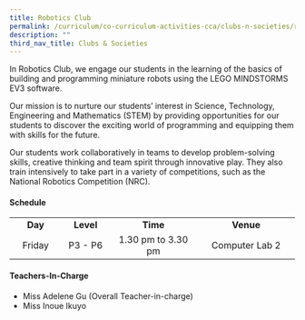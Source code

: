 ```yaml
---
title: Robotics Club
permalink: /curriculum/co-curriculum-activities-cca/clubs-n-societies/robotics-club/
description: ""
third_nav_title: Clubs & Societies
---
```

<p>In Robotics Club, we engage our students in the learning of the basics of building and programming miniature robots using the LEGO MINDSTORMS EV3 software.&nbsp;</p>
<p>Our mission is to nurture our students&rsquo; interest in Science, Technology, Engineering and Mathematics (STEM) by providing opportunities for our students to discover the exciting world of programming and equipping them with skills for the future.</p>
<p>Our students work collaboratively in teams to develop problem-solving skills, creative thinking and team spirit through innovative play. They also train intensively to take part in a variety of competitions, such as the National Robotics Competition (NRC).</p>
<h4><strong>Schedule</strong></h4>
<table>
<tbody>
<tr>
<td style="text-align: center;" width="76"><strong>Day</strong></td>
<td style="text-align: center;" width="68"><strong>Level</strong></td>
<td style="text-align: center;" width="139"><strong>Time</strong></td>
<td style="text-align: center;" width="156"><strong>Venue</strong></td>
</tr>
<tr>
<td style="text-align: center;" width="76">Friday</td>
<td style="text-align: center;" width="68">P3 - P6</td>
<td style="text-align: center;" width="139">1.30 pm to 3.30 pm</td>
<td style="text-align: center;" width="156">Computer Lab 2</td>
</tr>
</tbody>
</table>
<h4><strong>Teachers-In-Charge</strong></h4>
<ul>
<li>Miss Adelene Gu (Overall Teacher-in-charge)</li>
<li>Miss Inoue Ikuyo</li>
</ul>